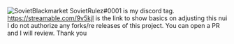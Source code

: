 ![SovietBlackmarket](https://user-images.githubusercontent.com/88634187/129987022-083f4fba-2a44-480c-a7b8-ada10fd91370.jpg)
SovietRulez#0001 is my discord tag.
https://streamable.com/9v5kjl is the link to show basics on adjusting this nui
I do not authorize any forks/re releases of this project. You can open a PR and I will review. Thank you
